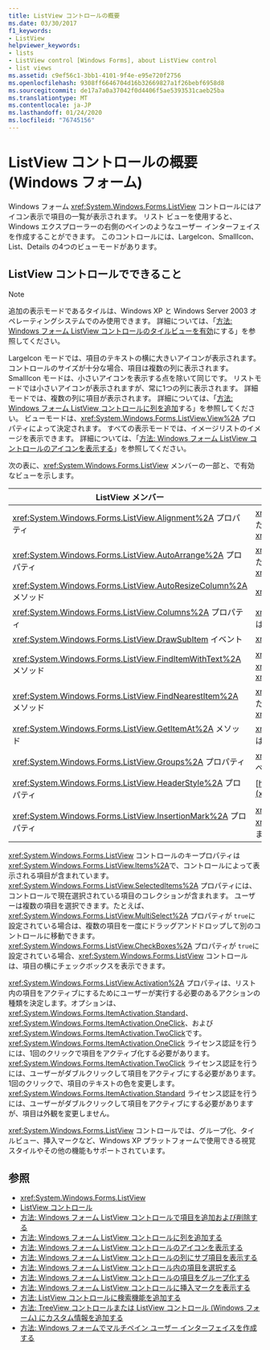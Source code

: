 ```yaml
---
title: ListView コントロールの概要
ms.date: 03/30/2017
f1_keywords:
- ListView
helpviewer_keywords:
- lists
- ListView control [Windows Forms], about ListView control
- list views
ms.assetid: c9ef56c1-3bb1-4101-9f4e-e95e720f2756
ms.openlocfilehash: 9308ff6646704d16b32669827a1f26bebf6958d8
ms.sourcegitcommit: de17a7a0a37042f0d4406f5ae5393531caeb25ba
ms.translationtype: MT
ms.contentlocale: ja-JP
ms.lasthandoff: 01/24/2020
ms.locfileid: "76745156"
---
```

# <a name="listview-control-overview-windows-forms"></a>ListView コントロールの概要 (Windows フォーム)
Windows フォーム <xref:System.Windows.Forms.ListView> コントロールにはアイコン表示で項目の一覧が表示されます。 リスト ビューを使用すると、Windows エクスプローラーの右側のペインのようなユーザー インターフェイスを作成することができます。 このコントロールには、LargeIcon、SmallIcon、List、Details の4つのビューモードがあります。  
  
## <a name="what-you-can-do-with-the-listview-control"></a>ListView コントロールでできること  
  
> [!NOTE]
> 追加の表示モードであるタイルは、Windows XP と Windows Server 2003 オペレーティングシステムでのみ使用できます。 詳細については、「[方法: Windows フォーム ListView コントロールのタイルビューを有効](how-to-enable-tile-view-in-a-windows-forms-listview-control.md)にする」を参照してください。  
  
 LargeIcon モードでは、項目のテキストの横に大きいアイコンが表示されます。コントロールのサイズが十分な場合、項目は複数の列に表示されます。 SmallIcon モードは、小さいアイコンを表示する点を除いて同じです。 リストモードでは小さいアイコンが表示されますが、常に1つの列に表示されます。 詳細モードでは、複数の列に項目が表示されます。 詳細については、「[方法: Windows フォーム ListView コントロールに列を追加](how-to-add-columns-to-the-windows-forms-listview-control.md)する」を参照してください。 ビューモードは、<xref:System.Windows.Forms.ListView.View%2A> プロパティによって決定されます。 すべての表示モードでは、イメージリストのイメージを表示できます。 詳細については、「[方法: Windows フォーム ListView コントロールのアイコンを表示する](how-to-display-icons-for-the-windows-forms-listview-control.md)」を参照してください。  
  
 次の表に、<xref:System.Windows.Forms.ListView> メンバーの一部と、で有効なビューを示します。  
  
|ListView メンバー|表示|  
|---------------------|----------|  
|<xref:System.Windows.Forms.ListView.Alignment%2A> プロパティ|<xref:System.Windows.Forms.View.SmallIcon> または <xref:System.Windows.Forms.View.LargeIcon>|  
|<xref:System.Windows.Forms.ListView.AutoArrange%2A> プロパティ|<xref:System.Windows.Forms.View.SmallIcon> または <xref:System.Windows.Forms.View.LargeIcon>|  
|<xref:System.Windows.Forms.ListView.AutoResizeColumn%2A> メソッド|<xref:System.Windows.Forms.View.Details>|  
|<xref:System.Windows.Forms.ListView.Columns%2A> プロパティ|<xref:System.Windows.Forms.View.Details> または <xref:System.Windows.Forms.View.Tile>|  
|<xref:System.Windows.Forms.ListView.DrawSubItem> イベント|<xref:System.Windows.Forms.View.Details>|  
|<xref:System.Windows.Forms.ListView.FindItemWithText%2A> メソッド|<xref:System.Windows.Forms.View.Details>、<xref:System.Windows.Forms.View.List>、または <xref:System.Windows.Forms.View.Tile>|  
|<xref:System.Windows.Forms.ListView.FindNearestItem%2A> メソッド|<xref:System.Windows.Forms.View.SmallIcon> または <xref:System.Windows.Forms.View.LargeIcon>|  
|<xref:System.Windows.Forms.ListView.GetItemAt%2A> メソッド|<xref:System.Windows.Forms.View.Details> または <xref:System.Windows.Forms.View.Tile>|  
|<xref:System.Windows.Forms.ListView.Groups%2A> プロパティ|<xref:System.Windows.Forms.View.List> を除くすべてのビュー|  
|<xref:System.Windows.Forms.ListView.HeaderStyle%2A> プロパティ|[https://login.microsoftonline.com/consumers/](<xref:System.Windows.Forms.View.Details>)|  
|<xref:System.Windows.Forms.ListView.InsertionMark%2A> プロパティ|<xref:System.Windows.Forms.View.LargeIcon>、<xref:System.Windows.Forms.View.SmallIcon>、または <xref:System.Windows.Forms.View.Tile>|  
  
 <xref:System.Windows.Forms.ListView> コントロールのキープロパティは <xref:System.Windows.Forms.ListView.Items%2A>で、コントロールによって表示される項目が含まれています。 <xref:System.Windows.Forms.ListView.SelectedItems%2A> プロパティには、コントロールで現在選択されている項目のコレクションが含まれます。 ユーザーは複数の項目を選択できます。たとえば、<xref:System.Windows.Forms.ListView.MultiSelect%2A> プロパティが `true`に設定されている場合は、複数の項目を一度にドラッグアンドドロップして別のコントロールに移動できます。 <xref:System.Windows.Forms.ListView.CheckBoxes%2A> プロパティが `true`に設定されている場合、<xref:System.Windows.Forms.ListView> コントロールは、項目の横にチェックボックスを表示できます。  
  
 <xref:System.Windows.Forms.ListView.Activation%2A> プロパティは、リスト内の項目をアクティブにするためにユーザーが実行する必要のあるアクションの種類を決定します。オプションは、<xref:System.Windows.Forms.ItemActivation.Standard>、<xref:System.Windows.Forms.ItemActivation.OneClick>、および <xref:System.Windows.Forms.ItemActivation.TwoClick>です。 <xref:System.Windows.Forms.ItemActivation.OneClick> ライセンス認証を行うには、1回のクリックで項目をアクティブ化する必要があります。 <xref:System.Windows.Forms.ItemActivation.TwoClick> ライセンス認証を行うには、ユーザーがダブルクリックして項目をアクティブにする必要があります。1回のクリックで、項目のテキストの色を変更します。 <xref:System.Windows.Forms.ItemActivation.Standard> ライセンス認証を行うには、ユーザーがダブルクリックして項目をアクティブにする必要がありますが、項目は外観を変更しません。  
  
 <xref:System.Windows.Forms.ListView> コントロールでは、グループ化、タイルビュー、挿入マークなど、Windows XP プラットフォームで使用できる視覚スタイルやその他の機能もサポートされています。  
  
## <a name="see-also"></a>参照

- <xref:System.Windows.Forms.ListView>
- [ListView コントロール](listview-control-windows-forms.md)
- [方法: Windows フォーム ListView コントロールで項目を追加および削除する](how-to-add-and-remove-items-with-the-windows-forms-listview-control.md)
- [方法: Windows フォーム ListView コントロールに列を追加する](how-to-add-columns-to-the-windows-forms-listview-control.md)
- [方法: Windows フォーム ListView コントロールのアイコンを表示する](how-to-display-icons-for-the-windows-forms-listview-control.md)
- [方法: Windows フォーム ListView コントロールの列にサブ項目を表示する](how-to-display-subitems-in-columns-with-the-windows-forms-listview-control.md)
- [方法: Windows フォーム ListView コントロール内の項目を選択する](how-to-select-an-item-in-the-windows-forms-listview-control.md)
- [方法: Windows フォーム ListView コントロールの項目をグループ化する](how-to-group-items-in-a-windows-forms-listview-control.md)
- [方法: Windows フォーム ListView コントロールに挿入マークを表示する](how-to-display-an-insertion-mark-in-a-windows-forms-listview-control.md)
- [方法: ListView コントロールに検索機能を追加する](how-to-add-search-capabilities-to-a-listview-control.md)
- [方法: TreeView コントロールまたは ListView コントロール (Windows フォーム) にカスタム情報を追加する](add-custom-information-to-a-treeview-or-listview-control-wf.md)
- [方法: Windows フォームでマルチペイン ユーザー インターフェイスを作成する](how-to-create-a-multipane-user-interface-with-windows-forms.md)
